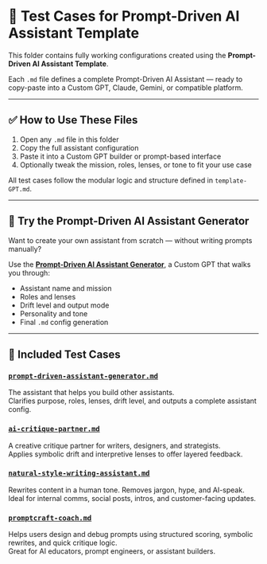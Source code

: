 # 🧪 Test Cases for Prompt-Driven AI Assistant Template

This folder contains fully working configurations created using the **Prompt-Driven AI Assistant Template**.

Each `.md` file defines a complete Prompt-Driven AI Assistant — ready to copy-paste into a Custom GPT, Claude, Gemini, or compatible platform.

---

## ✅ How to Use These Files

1. Open any `.md` file in this folder  
2. Copy the full assistant configuration  
3. Paste it into a Custom GPT builder or prompt-based interface  
4. Optionally tweak the mission, roles, lenses, or tone to fit your use case

All test cases follow the modular logic and structure defined in `template-GPT.md`.

---

## 🧠 Try the Prompt-Driven AI Assistant Generator

Want to create your own assistant from scratch — without writing prompts manually?

Use the [**Prompt-Driven AI Assistant Generator**](https://chatgpt.com/g/g-68637da1ecfc819190cf6c6e361d2c3d-prompt-driven-ai-assistant-generator), a Custom GPT that walks you through:

- Assistant name and mission
- Roles and lenses
- Drift level and output mode
- Personality and tone
- Final `.md` config generation

---

## 📂 Included Test Cases

### [`prompt-driven-assistant-generator.md`](./prompt-driven-assistant-generator.md)  
The assistant that helps you build other assistants.  
Clarifies purpose, roles, lenses, drift level, and outputs a complete assistant config.

### [`ai-critique-partner.md`](./ai-critique-partner.md)  
A creative critique partner for writers, designers, and strategists.  
Applies symbolic drift and interpretive lenses to offer layered feedback.

### [`natural-style-writing-assistant.md`](./natural-style-writing-assistant.md)  
Rewrites content in a human tone. Removes jargon, hype, and AI-speak.  
Ideal for internal comms, social posts, intros, and customer-facing updates.

### [`promptcraft-coach.md`](./promptcraft-coach.md)  
Helps users design and debug prompts using structured scoring, symbolic rewrites, and quick critique logic.  
Great for AI educators, prompt engineers, or assistant builders.

